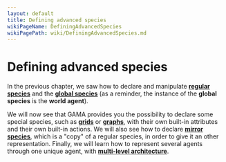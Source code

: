 ```yaml
---
layout: default
title: Defining advanced species
wikiPageName: DefiningAdvancedSpecies
wikiPagePath: wiki/DefiningAdvancedSpecies.md
---
```


# Defining advanced species

In the previous chapter, we saw how to declare and manipulate [**regular species**](RegularSpecies) and the [**global species**](GlobalSpecies) (as a reminder, the instance of the **global species** is the **world agent**). 

We will now see that GAMA provides you the possibility to declare some special species, such as [**grids**](GridSpecies) or [**graphs**](GraphSpecies), with their own built-in attributes and their own built-in actions. We will also see how to declare [**mirror species**](MirrorSpecies), which is a "copy" of a regular species, in order to give it an other representation. Finally, we will learn how to represent several agents through one unique agent, with [**multi-level architecture**](MultiLevelArchitecture).
